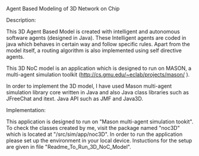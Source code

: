 Agent Based Modeling of 3D Network on Chip

Description:

This 3D Agent Based Model is created with intelligent and autonomous software agents (designed in Java).
These Intelligent agents are coded in java which behaves in certain way and follow specific rules. Apart
from the model itself, a routing algorithm is also implemented using self directive agents. 

This 3D NoC model is an application which is designed to run on MASON, a multi-agent simulation toolkit (http://cs.gmu.edu/~eclab/projects/mason/ ). 

In order to implement the 3D model, I have used Mason multi-agent simulation library core written in Java and also Java class libraries such as JFreeChat and itext. Java API such as JMF and Java3D. 

Implementation:

This application is designed to run on "Mason multi-agent simulation tookit".
To check the classes created by me, visit the package named "noc3D" which is located at "/src/sim/app/noc3D".
In order to run the application please set up the environment in your local device.
Instuctions for the setup are given in file "Readme_To_Run_3D_NoC_Model".



